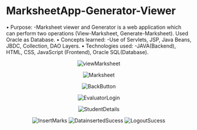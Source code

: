 # MarksheetApp-Generator-Viewer
•	Purpose: -Marksheet viewer and Generator is a web application which can perform two operations (View-Marksheet, Generate-Marksheet). Used Oracle as Database.
•	Concepts learned: -Use of Servlets, JSP, Java Beans, JBDC, Collection, DAO Layers.
•	Technologies used: -JAVA(Backend), HTML, CSS, JavaScript (Frontend), Oracle SQL(Database).



<!-- Grid View of Screenshots -->
<div align="center">
 
  
 
  ![viewMarksheet](https://user-images.githubusercontent.com/125115689/235315781-fea65aed-38bf-4df3-bef5-e08d199d95f0.png)

  ![Marksheet](https://user-images.githubusercontent.com/125115689/235315822-e66b3385-82cb-4225-8376-df8c0fa1a9c6.png)

  ![BackButton](https://user-images.githubusercontent.com/125115689/235315835-7daa1c22-be96-4928-aa9f-002aeac694ab.png)

  
![EvaluatorLogin](https://user-images.githubusercontent.com/125115689/235315847-a6bf18a9-e5ae-4c4e-b4ed-4917ce0a8205.png)

 ![StudentDetails](https://user-images.githubusercontent.com/125115689/235315853-9c4b6d78-a829-4cde-81df-d8c027499e75.png)

 ![InsertMarks](https://user-images.githubusercontent.com/125115689/235315860-1954a1f9-2499-41e2-8eef-e6f594841622.png)
![DatainsertedSucess](https://user-images.githubusercontent.com/125115689/235315866-581ebe7a-0de8-49b4-b213-61c7e8a36a61.png)
![LogoutSucess](https://user-images.githubusercontent.com/125115689/235315880-99a05ff5-05e0-4f82-8607-650ef51be2f7.png)

 
</div>




































